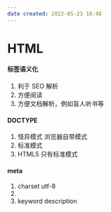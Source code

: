 ```yaml
---
date created: 2022-05-23 18:48
---
```


# HTML

#### 标签语义化

1. 利于 SEO 解析
2. 方便阅读
3. 方便文档解析，例如盲人听书等

#### DOCTYPE

1. 怪异模式 浏览器自带模式
2. 标准模式
3. HTML5 只有标准模式

#### meta
1. charset utf-8
2. 
3. keyword description
